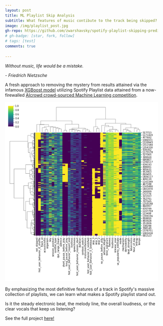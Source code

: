 ```yaml
---
layout: post
title: ML Playlist Skip Analysis
subtitle: What features of music contibute to the track being skipped?
image: /img/playlist_post.jpg
gh-repo: https://github.com/zwarshavsky/spotify-playlist-skipping-predictions
# gh-badge: [star, fork, follow]
# tags: [test]
comments: true

---
```


*Without music,
life would be a mistake.*

*- Friedrich Nietzsche*

A fresh approach to removing the mystery from results attained via the infamous [XGBoost model](https://xgboost.readthedocs.io/en/latest/get_started.html) utilizing Spotify Playlist data attained from a now-firewalled [AIcrowd crowd-sourced Machine Learning competition](https://www.aicrowd.com/challenges/spotify-sequential-skip-prediction-challenge/leaderboards).  

![rank](/img/sb_corellation_matrix.png)


By emphasizing the most definitive features of a track in Spotify's massive collection of playlists, we can learn what makes a Spotify playlist stand out.

Is it the steady electronic beat, the melody line, the overall loudness, or the clear vocals that keep us listening?

See the full project [here!](https://playlist-predictions.herokuapp.com/)
